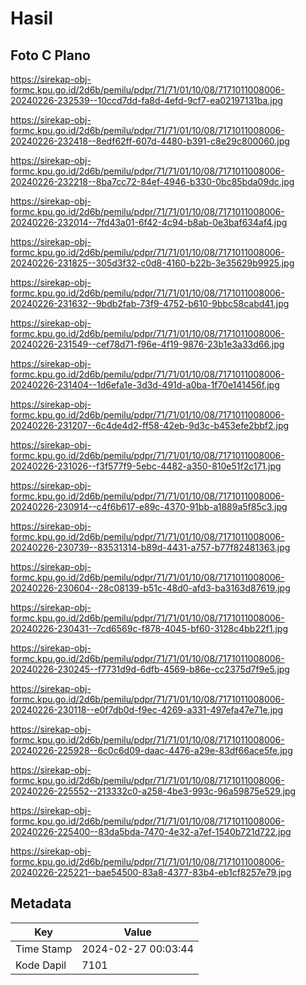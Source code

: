 # Hasil

## Foto C Plano

https://sirekap-obj-formc.kpu.go.id/2d6b/pemilu/pdpr/71/71/01/10/08/7171011008006-20240226-232539--10ccd7dd-fa8d-4efd-9cf7-ea02197131ba.jpg

https://sirekap-obj-formc.kpu.go.id/2d6b/pemilu/pdpr/71/71/01/10/08/7171011008006-20240226-232418--8edf62ff-607d-4480-b391-c8e29c800060.jpg

https://sirekap-obj-formc.kpu.go.id/2d6b/pemilu/pdpr/71/71/01/10/08/7171011008006-20240226-232218--8ba7cc72-84ef-4946-b330-0bc85bda09dc.jpg

https://sirekap-obj-formc.kpu.go.id/2d6b/pemilu/pdpr/71/71/01/10/08/7171011008006-20240226-232014--7fd43a01-6f42-4c94-b8ab-0e3baf634af4.jpg

https://sirekap-obj-formc.kpu.go.id/2d6b/pemilu/pdpr/71/71/01/10/08/7171011008006-20240226-231825--305d3f32-c0d8-4160-b22b-3e35629b9925.jpg

https://sirekap-obj-formc.kpu.go.id/2d6b/pemilu/pdpr/71/71/01/10/08/7171011008006-20240226-231632--9bdb2fab-73f9-4752-b610-9bbc58cabd41.jpg

https://sirekap-obj-formc.kpu.go.id/2d6b/pemilu/pdpr/71/71/01/10/08/7171011008006-20240226-231549--cef78d71-f96e-4f19-9876-23b1e3a33d66.jpg

https://sirekap-obj-formc.kpu.go.id/2d6b/pemilu/pdpr/71/71/01/10/08/7171011008006-20240226-231404--1d6efa1e-3d3d-491d-a0ba-1f70e141456f.jpg

https://sirekap-obj-formc.kpu.go.id/2d6b/pemilu/pdpr/71/71/01/10/08/7171011008006-20240226-231207--6c4de4d2-ff58-42eb-9d3c-b453efe2bbf2.jpg

https://sirekap-obj-formc.kpu.go.id/2d6b/pemilu/pdpr/71/71/01/10/08/7171011008006-20240226-231026--f3f577f9-5ebc-4482-a350-810e51f2c171.jpg

https://sirekap-obj-formc.kpu.go.id/2d6b/pemilu/pdpr/71/71/01/10/08/7171011008006-20240226-230914--c4f6b617-e89c-4370-91bb-a1889a5f85c3.jpg

https://sirekap-obj-formc.kpu.go.id/2d6b/pemilu/pdpr/71/71/01/10/08/7171011008006-20240226-230739--83531314-b89d-4431-a757-b77f82481363.jpg

https://sirekap-obj-formc.kpu.go.id/2d6b/pemilu/pdpr/71/71/01/10/08/7171011008006-20240226-230604--28c08139-b51c-48d0-afd3-ba3163d87619.jpg

https://sirekap-obj-formc.kpu.go.id/2d6b/pemilu/pdpr/71/71/01/10/08/7171011008006-20240226-230431--7cd6569c-f878-4045-bf60-3128c4bb22f1.jpg

https://sirekap-obj-formc.kpu.go.id/2d6b/pemilu/pdpr/71/71/01/10/08/7171011008006-20240226-230245--f7731d9d-6dfb-4569-b86e-cc2375d7f9e5.jpg

https://sirekap-obj-formc.kpu.go.id/2d6b/pemilu/pdpr/71/71/01/10/08/7171011008006-20240226-230118--e0f7db0d-f9ec-4269-a331-497efa47e71e.jpg

https://sirekap-obj-formc.kpu.go.id/2d6b/pemilu/pdpr/71/71/01/10/08/7171011008006-20240226-225928--6c0c6d09-daac-4476-a29e-83df66ace5fe.jpg

https://sirekap-obj-formc.kpu.go.id/2d6b/pemilu/pdpr/71/71/01/10/08/7171011008006-20240226-225552--213332c0-a258-4be3-993c-96a59875e529.jpg

https://sirekap-obj-formc.kpu.go.id/2d6b/pemilu/pdpr/71/71/01/10/08/7171011008006-20240226-225400--83da5bda-7470-4e32-a7ef-1540b721d722.jpg

https://sirekap-obj-formc.kpu.go.id/2d6b/pemilu/pdpr/71/71/01/10/08/7171011008006-20240226-225221--bae54500-83a8-4377-83b4-eb1cf8257e79.jpg


## Metadata

| Key        | Value               |
| ---------- | ------------------- |
| Time Stamp | 2024-02-27 00:03:44 |
| Kode Dapil | 7101                |




